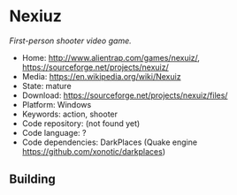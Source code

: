 # Nexiuz

_First-person shooter video game._

- Home: http://www.alientrap.com/games/nexuiz/, https://sourceforge.net/projects/nexuiz/
- Media: https://en.wikipedia.org/wiki/Nexuiz
- State: mature
- Download: https://sourceforge.net/projects/nexuiz/files/
- Platform: Windows
- Keywords: action, shooter
- Code repository: (not found yet)
- Code language: ?
- Code dependencies: DarkPlaces (Quake engine https://github.com/xonotic/darkplaces)

## Building

